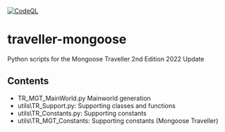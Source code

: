 
[![CodeQL](https://github.com/Elured-code/traveller-mongoose/actions/workflows/codeql-analysis.yml/badge.svg)](https://github.com/Elured-code/traveller-mongoose/actions/workflows/codeql-analysis.yml)


# traveller-mongoose
Python scripts for the Mongoose Traveller 2nd Edition 2022 Update

## Contents
- TR_MGT_MainWorld.py           Mainworld generation
- utils\TR_Support.py:          Supporting classes and functions
- utils\TR_Constants.py:        Supporting constants
- utils\TR_MGT_Constants:       Supporting constants (Mongoose Traveller)
